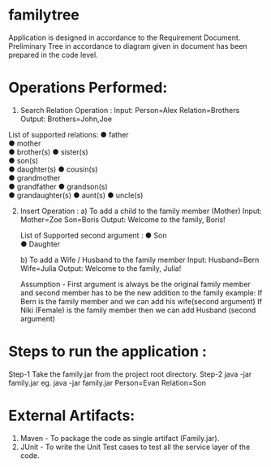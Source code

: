 # familytree
Application is designed in accordance to the Requirement Document.
Preliminary Tree in accordance to diagram given in document has been prepared in the code level.

Operations Performed:
======================
1. Search Relation Operation :
     Input: Person=Alex Relation=Brothers 
     Output: Brothers=John,Joe
 
 List of supported relations:
 ● father       
 ● mother        
 ● brother(s)
 ● sister(s)    
 ● son(s)        
 ● daughter(s)
 ● cousin(s)    
 ● grandmother   
 ● grandfather
 ● grandson(s)    
 ● grandaughter(s)
 ● aunt(s)
 ● uncle(s)
 
2. Insert Operation :
   a) To add a child to the family member (Mother)
    Input: Mother=Zoe Son=Boris 
    Output: Welcome to the family, Boris!
    
    List of Supported second argument :
   ● Son           
   ● Daughter

    b) To add a Wife / Husband to the family member
    Input: Husband=Bern Wife=Julia 
    Output: Welcome to the family, Julia! 
   
    Assumption - First argument is always be the original family member and second member has to be the new addition to the family
    example: If Bern is the family member and we can add his wife(second argument)
             If Niki (Female) is the family member then we can add Husband (second argument)
      
Steps to run the application :
==============================
Step-1 Take the family.jar from the project root directory.
Step-2 java -jar family.jar <YOUR-COMMAND>
   eg. java -jar family.jar Person=Evan Relation=Son
  
External Artifacts:
===================
1. Maven - To package the code as single artifact (Family.jar).
2. JUnit - To write the Unit Test cases to test all the service layer of the code.

